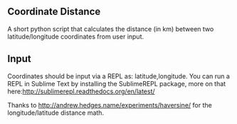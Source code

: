## Coordinate Distance
A short python script that calculates the distance (in km) between two latitude/longitude coordinates from user input.

## Input
Coordinates should be input via a REPL as: latitude,longitude.
You can run a REPL in Sublime Text by installing the SublimeREPL package, more on that here:http://sublimerepl.readthedocs.org/en/latest/

Thanks to http://andrew.hedges.name/experiments/haversine/ for the longitude/latitude distance math.